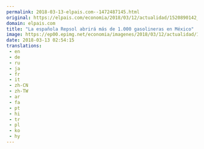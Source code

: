 ```yaml
---
permalink: 2018-03-13-elpais.com--1472487145.html
original: https://elpais.com/economia/2018/03/12/actualidad/1520890142_366955.html#?ref=rss&format=simple&link=link
domain: elpais.com
title: "La española Repsol abrirá más de 1.000 gasolineras en México"
image: https://ep00.epimg.net/economia/imagenes/2018/03/12/actualidad/1520890142_366955_1520890721_rrss_normal.jpg
date: 2018-03-13 02:54:15
translations: 
 - en
 - de
 - ru
 - ja
 - fr
 - it
 - zh-CN
 - zh-TW
 - ar
 - fa
 - pt
 - hi
 - tr
 - pl
 - ko
 - hy
---
```


